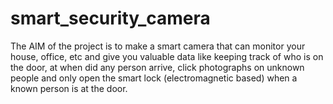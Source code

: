 # smart_security_camera
The AIM of the project is to make a smart camera that can monitor your house, office, etc and  give you valuable data like keeping track of who is on the door, at when did any person arrive, click photographs on unknown people and only open the smart lock (electromagnetic based) when a known person is at the door.
